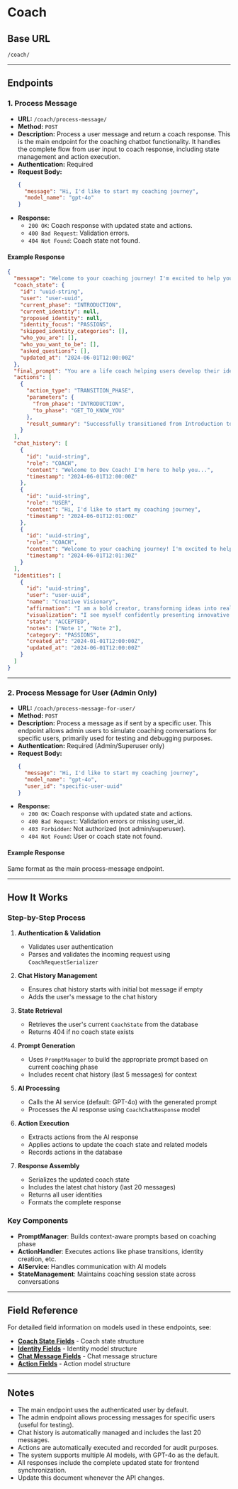 # Coach

## Base URL

`/coach/`

---

## Endpoints

### 1. Process Message

- **URL:** `/coach/process-message/`
- **Method:** `POST`
- **Description:** Process a user message and return a coach response. This is the main endpoint for the coaching chatbot functionality. It handles the complete flow from user input to coach response, including state management and action execution.
- **Authentication:** Required
- **Request Body:**
  ```json
  {
    "message": "Hi, I'd like to start my coaching journey",
    "model_name": "gpt-4o"
  }
  ```
- **Response:**
  - `200 OK`: Coach response with updated state and actions.
  - `400 Bad Request`: Validation errors.
  - `404 Not Found`: Coach state not found.

#### Example Response

```json
{
  "message": "Welcome to your coaching journey! I'm excited to help you discover and develop your identities. Let's start by understanding who you are and who you want to become. What brings you here today?",
  "coach_state": {
    "id": "uuid-string",
    "user": "user-uuid",
    "current_phase": "INTRODUCTION",
    "current_identity": null,
    "proposed_identity": null,
    "identity_focus": "PASSIONS",
    "skipped_identity_categories": [],
    "who_you_are": [],
    "who_you_want_to_be": [],
    "asked_questions": [],
    "updated_at": "2024-06-01T12:00:00Z"
  },
  "final_prompt": "You are a life coach helping users develop their identities...",
  "actions": [
    {
      "action_type": "TRANSITION_PHASE",
      "parameters": {
        "from_phase": "INTRODUCTION",
        "to_phase": "GET_TO_KNOW_YOU"
      },
      "result_summary": "Successfully transitioned from Introduction to Get To Know You phase"
    }
  ],
  "chat_history": [
    {
      "id": "uuid-string",
      "role": "COACH",
      "content": "Welcome to Dev Coach! I'm here to help you...",
      "timestamp": "2024-06-01T12:00:00Z"
    },
    {
      "id": "uuid-string",
      "role": "USER",
      "content": "Hi, I'd like to start my coaching journey",
      "timestamp": "2024-06-01T12:01:00Z"
    },
    {
      "id": "uuid-string",
      "role": "COACH",
      "content": "Welcome to your coaching journey! I'm excited to help you discover and develop your identities...",
      "timestamp": "2024-06-01T12:01:30Z"
    }
  ],
  "identities": [
    {
      "id": "uuid-string",
      "user": "user-uuid",
      "name": "Creative Visionary",
      "affirmation": "I am a bold creator, transforming ideas into reality.",
      "visualization": "I see myself confidently presenting innovative solutions...",
      "state": "ACCEPTED",
      "notes": ["Note 1", "Note 2"],
      "category": "PASSIONS",
      "created_at": "2024-01-01T12:00:00Z",
      "updated_at": "2024-06-01T12:00:00Z"
    }
  ]
}
```

---

### 2. Process Message for User (Admin Only)

- **URL:** `/coach/process-message-for-user/`
- **Method:** `POST`
- **Description:** Process a message as if sent by a specific user. This endpoint allows admin users to simulate coaching conversations for specific users, primarily used for testing and debugging purposes.
- **Authentication:** Required (Admin/Superuser only)
- **Request Body:**
  ```json
  {
    "message": "Hi, I'd like to start my coaching journey",
    "model_name": "gpt-4o",
    "user_id": "specific-user-uuid"
  }
  ```
- **Response:**
  - `200 OK`: Coach response with updated state and actions.
  - `400 Bad Request`: Validation errors or missing user_id.
  - `403 Forbidden`: Not authorized (not admin/superuser).
  - `404 Not Found`: User or coach state not found.

#### Example Response

Same format as the main process-message endpoint.

---

## How It Works

### Step-by-Step Process

1. **Authentication & Validation**
   - Validates user authentication
   - Parses and validates the incoming request using `CoachRequestSerializer`

2. **Chat History Management**
   - Ensures chat history starts with initial bot message if empty
   - Adds the user's message to the chat history

3. **State Retrieval**
   - Retrieves the user's current `CoachState` from the database
   - Returns 404 if no coach state exists

4. **Prompt Generation**
   - Uses `PromptManager` to build the appropriate prompt based on current coaching phase
   - Includes recent chat history (last 5 messages) for context

5. **AI Processing**
   - Calls the AI service (default: GPT-4o) with the generated prompt
   - Processes the AI response using `CoachChatResponse` model

6. **Action Execution**
   - Extracts actions from the AI response
   - Applies actions to update the coach state and related models
   - Records actions in the database

7. **Response Assembly**
   - Serializes the updated coach state
   - Includes the latest chat history (last 20 messages)
   - Returns all user identities
   - Formats the complete response

### Key Components

- **PromptManager**: Builds context-aware prompts based on coaching phase
- **ActionHandler**: Executes actions like phase transitions, identity creation, etc.
- **AIService**: Handles communication with AI models
- **StateManagement**: Maintains coaching session state across conversations

---

## Field Reference

For detailed field information on models used in these endpoints, see:

- **[Coach State Fields](../../database/models/coach-state)** - Coach state structure
- **[Identity Fields](../../database/models/identity)** - Identity model structure
- **[Chat Message Fields](../../database/models/chat-message)** - Chat message structure
- **[Action Fields](../../database/models/action)** - Action model structure

---

## Notes

- The main endpoint uses the authenticated user by default.
- The admin endpoint allows processing messages for specific users (useful for testing).
- Chat history is automatically managed and includes the last 20 messages.
- Actions are automatically executed and recorded for audit purposes.
- The system supports multiple AI models, with GPT-4o as the default.
- All responses include the complete updated state for frontend synchronization.
- Update this document whenever the API changes.
